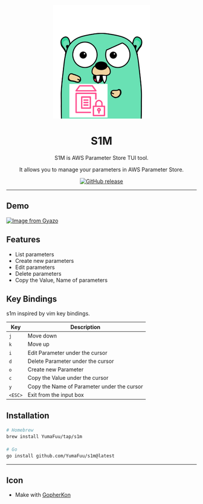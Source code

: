 <div align="center">
<img height="300" alt="s1m logo" src="https://raw.githubusercontent.com/yumafuu/s1m/main/.github/assets/gopher.png">

# S1M

S1M is AWS Parameter Store TUI tool.

It allows you to manage your parameters in AWS Parameter Store.

[![GitHub release](https://img.shields.io/github/v/release/yumafuu/s1m)]()

</div>

---

## Demo
<a href="https://i.gyazo.com/1556778fc4d5fa6bcf7abd33ec7d40f5.gif">
<img src="https://i.gyazo.com/1556778fc4d5fa6bcf7abd33ec7d40f5.gif" alt="Image from Gyazo" />
</a>

## Features

* List parameters
* Create new parameters
* Edit parameters
* Delete parameters
* Copy the Value, Name of parameters


## Key Bindings

s1m inspired by vim key bindings.

| Key     | Description                                 |
|---------|---------------------------------------------|
| `j`     | Move down                                   |
| `k`     | Move up                                     |
| `i`     | Edit Parameter under the cursor             |
| `d`     | Delete Parameter under the cursor           |
| `o`     | Create new Parameter                        |
| `c`     | Copy the Value under the cursor             |
| `y`     | Copy the Name of Parameter under the cursor |
| `<ESC>` | Exit from the input box                     |


## Installation

```bash
# Homebrew
brew install YumaFuu/tap/s1m

# Go
go install github.com/YumaFuu/s1m@latest
```

---

## Icon

- Make with [GopherKon](https://www.quasilyte.dev/gopherkon/)
